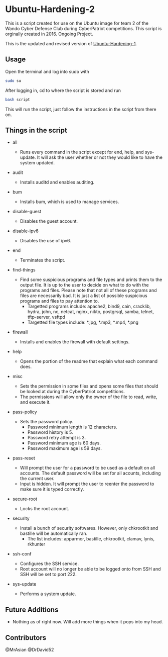 # Ubuntu-Hardening-2

This is a script created for use on the Ubuntu image for team 2 of the Wando Cyber Defense Club during CyberPatriot competitions. This script is orginally created in 2016. Ongoing Project.

This is the updated and revised version of [Ubuntu-Hardening-1](https://github.com/MrAsian/Ubuntu-Hardening-1).

Usage
-----

Open the terminal and log into sudo with

```bash
sudo su
```

After logging in, cd to where the script is stored and run

```bash
bash script
```

This will run the script, just follow the instructions in the script from there on.

Things in the script
--------------------

- all
  - Runs every command in the script except for end, help, and sys-update. It will ask the user whether or not they would like to have the system updated.

- audit
  - Installs auditd and enables auditing.

- bum
  - Installs bum, which is used to manage services.

- disable-guest
  - Disables the guest account.

- disable-ipv6
  - Disables the use of ipv6.

- end
  - Terminates the script.

- find-things
  - Find some suspicious programs and file types and prints them to the output file. It is up to the user to decide on what to do with the programs and files. Please note that not all of these programs and files are necessarily bad. It is just a list of possible suspicious programs and files to pay attention to.
    - Targetted programs include:
        apache2, bind9, cain, cracklib, hydra, john, nc, netcat, nginx, nikto, postgrsql, samba, telnet, tftp-server, vsftpd
    - Targetted file types include:
       *.jpg, *.mp3, *.mp4, *.png

- firewall
  - Installs and enables the firewall with default settings.

- help
  - Opens the portion of the readme that explain what each command does.

- misc
  - Sets the permission in some files and opens some files that should be looked at during the CyberPatriot competitions.
  - The permissions will allow only the owner of the file to read, write, and execute it.

- pass-policy
  - Sets the password policy.
    - Password minimum length is 12 characters.
    - Password history is 5.
    - Password retry attempt is 3.
    - Password minimum age is 60 days.
    - Password maximum age is 59 days.

- pass-reset
  - Will prompt the user for a password to be used as a default on all accounts. The default password will be set for all acounts, including the current user.
  - Input is hidden. It will prompt the user to reenter the password to make sure it is typed correctly.

- secure-root
  - Locks the root account.

- security
  - Install a bunch of security softwares. However, only chkrootkit and bastille will be automatically ran.
    - The list includes:
        apparmor, bastille, chkrootkit, clamav, lynis, rkhunter

- ssh-conf
  - Configures the SSH service.
  - Root account will no longer be able to be logged onto from SSH and SSH will be set to port 222.

- sys-update
  - Performs a system update.

Future Additions
----------------

- Nothing as of right now. Will add more things when it pops into my head.

Contributors
------------
@MrAsian @DrDavid52
